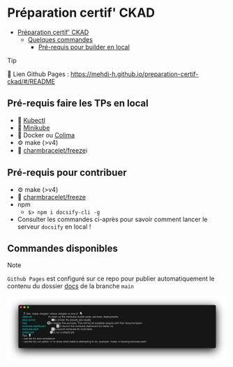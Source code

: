 # Préparation certif' CKAD

- [Préparation certif' CKAD](#préparation-certif-ckad)
  - [Quelques commandes](#quelques-commandes)
    - [Pré-requis pour builder en local](#pré-requis-pour-builder-en-local)

> [!TIP]
> 🔗 Lien Github Pages : <https://mehdi-h.github.io/preparation-certif-ckad/#/README>

## Pré-requis faire les TPs en local

- 🥏 [Kubectl](https://kubernetes.io/fr/docs/tasks/tools/install-kubectl/)
- 🚐 [Minikube](https://kubernetes.io/fr/docs/tasks/tools/install-minikube/)
- 🐳 Docker ou [Colima](https://github.com/abiosoft/colima)
- ⚙️ make (>v4)
- 🧊 [charmbracelet/freeze](https://github.com/charmbracelet/freeze)ℹ️

## Pré-requis pour contribuer

- ⚙️ make (>v4)
- 🧊 [charmbracelet/freeze](https://github.com/charmbracelet/freeze)
- npm
  - `$> npm i docsify-cli -g`
- Consulter les commandes ci-après pour savoir comment lancer le serveur `docsify` en local !

## Commandes disponibles

> [!NOTE]
> `Github Pages` est configuré sur ce repo pour publier automatiquement le contenu du dossier [docs](./docs/) de la branche `main`

![](./docs/available-commands.png)
